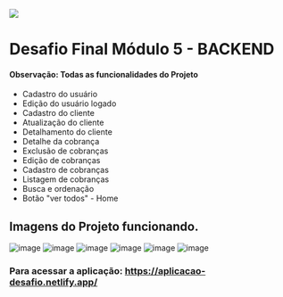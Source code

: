 ![](https://i.imgur.com/xG74tOh.png)

# Desafio Final Módulo 5 - BACKEND

#### Observação: Todas as funcionalidades do Projeto

- Cadastro do usuário
- Edição do usuário logado
- Cadastro do cliente
- Atualização do cliente
- Detalhamento do cliente
- Detalhe da cobrança
- Exclusão de cobranças
- Edição de cobranças
- Cadastro de cobranças
- Listagem de cobranças
- Busca e ordenação
- Botão "ver todos" - Home

## Imagens do Projeto funcionando.

![image](https://user-images.githubusercontent.com/85584839/149361901-81330ed4-7a0a-4133-aac0-b43d6115951f.png)
![image](https://user-images.githubusercontent.com/85584839/149361975-4eebaeb8-9a54-4dda-bcc0-2dcb508751e0.png)
![image](https://user-images.githubusercontent.com/85584839/149362034-aec3b0b9-133f-4a16-b9ad-537e86a5ed0d.png)
![image](https://user-images.githubusercontent.com/85584839/149362471-04eee21f-4c66-48e3-b264-1a9e48a83024.png)
![image](https://user-images.githubusercontent.com/85584839/149362510-67a8bde0-f363-439d-95a3-4bc6821f21f6.png)
![image](https://user-images.githubusercontent.com/85584839/149362553-5fee915e-e642-4721-bae7-e91827b38824.png)

### Para acessar a aplicação: https://aplicacao-desafio.netlify.app/
